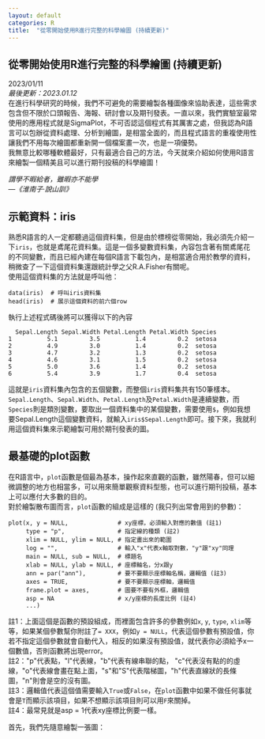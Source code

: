 ```yaml
---
layout: default
categories: R
title:  "從零開始使用R進行完整的科學繪圖 (持續更新)"
---  
```

## 從零開始使用R進行完整的科學繪圖 (持續更新)  
2023/01/11  
*最後更新：2023.01.12*  
在進行科學研究的時候，我們不可避免的需要繪製各種圖像來協助表達，這些需求包含但不限於口頭報告、海報、研討會以及期刊發表。一直以來，我們實驗室最常使用的應用程式就是SigmaPlot，不可否認這個程式有其厲害之處，但我認為R語言可以包辦從資料處理、分析到繪圖，是相當全面的，而且程式語言的重複使用性讓我們不用每次繪圖都重新開一個檔案畫一次，也是一項優勢。  
我無意比較哪種軟體最好，只有最適合自己的方法，今天就來介紹如何使用R語言來繪製一個精美且可以進行期刊投稿的科學繪圖！  
  
*謂學不暇給者，雖暇亦不能學  
&mdash;《淮南子·說山訓》*
  
## 示範資料：iris  
熟悉R語言的人一定都聽過這個資料集，但是由於標榜從零開始，我必須先介紹一下`iris`，也就是鳶尾花資料集。這是一個多變數資料集，內容包含著有關鳶尾花的不同變數，而且已經內建在每個R語言下載包內，是相當適合用於教學的資料，稍微查了一下這個資料集還跟統計學之父R.A.Fisher有關呢。  
使用這個資料集的方法就是呼叫他：  
```
data(iris)  # 呼叫iris資料集  
head(iris)  # 展示這個資料的前六個row  
```
執行上述程式碼後將可以獲得以下的內容  
```
  Sepal.Length Sepal.Width Petal.Length Petal.Width Species
1          5.1         3.5          1.4         0.2  setosa
2          4.9         3.0          1.4         0.2  setosa
3          4.7         3.2          1.3         0.2  setosa
4          4.6         3.1          1.5         0.2  setosa
5          5.0         3.6          1.4         0.2  setosa
6          5.4         3.9          1.7         0.4  setosa
```
這就是`iris`資料集內包含的五個變數，而整個`iris`資料集共有150筆樣本。`Sepal.Length`、`Sepal.Width`、`Petal.Length`及`Petal.Width`是連續變數，而`Species`則是類別變數，要取出一個資料集中的某個變數，需要使用`$`，例如我想要Sepal.Length這個變數資料，就輸入`iris$Sepal.Length`即可。接下來，我就利用這個資料集來示範繪製可用於期刊發表的圖。  
  
## 最基礎的plot函數  
在R語言中，`plot`函數是個最為基本，操作起來直觀的函數，雖然陽春，但可以細微調整的地方也相當多，可以用來簡單觀察資料型態，也可以進行期刊投稿，基本上可以應付大多數的目的。  
對於繪製散布圖而言，`plot`函數的組成是這樣的 (我只列出常會用到的參數)：  
```
plot(x, y = NULL,              # xy座標，必須輸入對應的數值 (註1)
     type = "p",               # 指定線的種類 (註2)
     xlim = NULL, ylim = NULL, # 指定畫出來的範圍
     log = "",                 # 輸入"x"代表x軸取對數，"y"跟"xy"同理
     main = NULL, sub = NULL,  # 標題名
     xlab = NULL, ylab = NULL, # 座標軸名，分x跟y
     ann = par("ann"),         # 要不要顯示座標軸名稱，邏輯值 (註3)
     axes = TRUE,              # 要不要顯示座標軸，邏輯值
     frame.plot = axes,        # 圖要不要有外框，邏輯值
     asp = NA                  # x/y座標的長度比例 (註4)
     ...)
```
註1：上面這個是函數的預設組成，而裡面包含許多的參數例如`x`, `y`, `type`, `xlim`等等，如果某個參數幫你附註了`= XXX`，例如`y = NULL`，代表這個參數有預設值，你若不指定這個參數就會自動代入，相反的如果沒有預設值，就代表你必須給予x一個數值，否則函數將出現error。  
註2："p"代表點，"l"代表線，"b"代表有線串聯的點， "c"代表沒有點的的虛線，"o"代表線會畫在點上面，"s"和"S"代表階梯圖，"h"代表直線狀的長條圖，"n"則會是空的沒有圖。  
註3：邏輯值代表這個值需要輸入`True`或`False`，在`plot`函數中如果不做任何事就會是`T`而顯示該項目，如果不想顯示該項目則可以用`F`來關掉。  
註4：最常見就是asp = 1代表xy座標比例要一樣。  
  
首先，我們先隨意繪製一張圖：  

  
